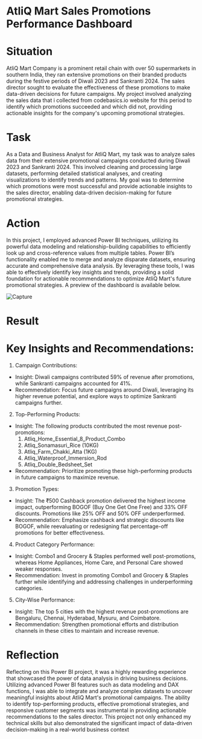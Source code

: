 # AtliQ Mart Sales Promotions Performance Dashboard
# Situation
AtliQ Mart Company is  a prominent retail chain with over 50 supermarkets in southern India, they ran extensive promotions on their branded products during the festive periods of Diwali 2023 and Sankranti 2024. The sales director sought to evaluate the effectiveness of these promotions to make data-driven decisions for future campaigns. My project involved analyzing the sales data that i collected from codebasics.io website for  this period to identify which promotions succeeded and which did not, providing actionable insights for the company's upcoming promotional strategies.
# Task
As a Data and Business Analyst for AtliQ Mart, my task was to analyze sales data from their extensive promotional campaigns conducted during Diwali 2023 and Sankranti 2024. This involved cleaning and processing large datasets, performing detailed statistical analyses, and creating visualizations to identify trends and patterns. My goal was to determine which promotions were most successful and provide actionable insights to the sales director, enabling data-driven decision-making for future promotional strategies.
# Action
In this project, I employed advanced Power BI techniques, utilizing its powerful data modeling and relationship-building capabilities to efficiently look up and cross-reference values from multiple tables. Power BI’s functionality enabled me to merge and analyze disparate datasets, ensuring accurate and comprehensive data analysis. By leveraging these tools, I was able to effectively identify key insights and trends, providing a solid foundation for actionable recommendations to optimize AtliQ Mart's future promotional strategies. A preview of the dashboard is available below.

![Capture](https://github.com/user-attachments/assets/5ac1cf70-6a89-4ccf-a69f-e639003f8fe1)

# Result
# Key Insights and Recommendations:
1. Campaign Contributions:
- Insight: Diwali campaigns contributed 59% of revenue after promotions, while Sankranti campaigns accounted for 41%.
- Recommendation: Focus future campaigns around Diwali, leveraging its higher revenue potential, and explore ways to optimize Sankranti campaigns further.
2. Top-Performing Products:
- Insight: The following products contributed the most revenue post-promotions:
  1. Atliq_Home_Essential_8_Product_Combo
  2. Atliq_Sonamasuri_Rice (10KG)
  3. Atliq_Farm_Chakki_Atta (1KG)
  4. Atliq_Waterproof_Immersion_Rod
  5. Atliq_Double_Bedsheet_Set
- Recommendation: Prioritize promoting these high-performing products in future campaigns to maximize revenue.
3. Promotion Types:
- Insight: The ₹500 Cashback promotion delivered the highest income impact, outperforming BOGOF (Buy One Get One Free) and 33% OFF discounts. Promotions like 25% OFF and 50% OFF underperformed.
- Recommendation: Emphasize cashback and strategic discounts like BOGOF, while reevaluating or redesigning flat percentage-off promotions for better effectiveness.
4. Product Category Performance:
- Insight: Combo1 and Grocery & Staples performed well post-promotions, whereas Home Appliances, Home Care, and Personal Care showed weaker responses.
- Recommendation: Invest in promoting Combo1 and Grocery & Staples further while identifying and addressing challenges in underperforming categories.
5. City-Wise Performance:
- Insight: The top 5 cities with the highest revenue post-promotions are Bengaluru, Chennai, Hyderabad, Mysuru, and Coimbatore.
- Recommendation: Strengthen promotional efforts and distribution channels in these cities to maintain and increase revenue.
# Reflection
Reflecting on this Power BI project, it was a highly rewarding experience that showcased the power of data analysis in driving business decisions. Utilizing advanced Power BI features such as data modeling and DAX functions, I was able to integrate and analyze complex datasets to uncover meaningful insights about AtliQ Mart's promotional campaigns. The ability to identify top-performing products, effective promotional strategies, and responsive customer segments was instrumental in providing actionable recommendations to the sales director. This project not only enhanced my technical skills but also demonstrated the significant impact of data-driven decision-making in a real-world business context
